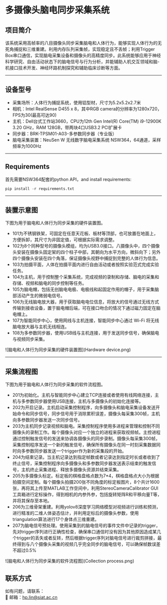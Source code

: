 # 多摄像头脑电同步采集系统

## 项目简介  
该系统采用高帧率的八目摄像头同步采集脑电和人体行为，能够实现人体行为的无死角捕捉和三维重建。利用内存队列采集帧，实现稳定且不丢帧；利用Trigger Box串口通信，实现脑电采集设备和摄像头的高精度同步。此系统能够应用于神经科学研究、自由活动状态下的脑电信号与行为分析，并能辅助人机交互领域和脑-机接口技术开发、神经环路机制探究和辅助临床诊断等方面。

---
## 设备型号  
- 采集场所：人体行为捕捉系统，使用铝型材，尺寸为5.2x5.2x2.7米
- 相机：Intel RealSense D455 x 8，其中RGB camera的分辨率为1280x720，FPS为30(最高可达90)
- 主机：Dell台式工作站3660，CPU为12th Gen Intel(R) Core(TM) i9-12900K   3.20 GHz，RAM 128GB，带两块4口USB3.2 PCI扩展卡 
- 同步器：BRK-TPSM01-A03-多参数同步器（专业版）
- 脑电采集装置：NeuSen W 无线数字脑电采集系统 NSW364，64通道，采样频率为1000Hz
---
## Requirements  
首先需要NSW364配套的python API，and install requirements:
```python
pip install -r requirements.txt
```

---

## 装置示意图
下图为用于脑电和人体行为同步采集的硬件装置图。
- 101为不锈钢铁架，可固定在任意天花板、板材等顶部，也可放置在地面上，方便拆卸，其尺寸为非固定值，可根据实际需求调整。
- 102为8个同种型号的摄像头模组，均为USB3.0接口。八摄像头中，四个摄像头安装在摄像头固定架的四个柱子中部，其朝向为水平方向，微斜向下；另外四个摄像头安装在四个角落，保证摄像头视野中捕捉到完整的人体行为信息。
- 103为拍摄平面，人体在拍摄平面内进行自由活动或者按照实验范式完成实验任务。
- 104为主机，用于控制整个采集系统，完成视频的录制和存储、脑电的采集和存储、视频和脑电的同步控制等任务。
- 105为脑电帽，包括无创脑电电极、电极线和起固定作用的帽子，用于采集脑部活动产生的微弱电信号。
- 106为无线脑电放大器，用于获取脑电电位信息，将放大的信号通过无线方式传输到接收设备，置于脑电帽后端，可在接口吻合的情况下通过磁力固定在脑电帽上。
- 107为智能同步中心，使用网线与主机连接，智能同步中心通过 Wi-Fi 将无线脑电放大器与主机无线相连。
- 108为多参数同步器，使用USB线与主机连接，用于发送同步信号，确保脑电与视频同步采集。

![脑电和人体行为同步采集的硬件装置图](Hardware device.png)  

---

## 采集流程图
下图为用于脑电和人体行为同步采集的软件流程图。
- 201为初始化。主机与智能同步中心建立TCP连接或者使用有线网络连接，主机与多参数同步器使用USB连接，主机与多摄像头的初始化连接等。
- 202为开启记录。主机启动采集控制程序，向多摄像头和脑电采集设备发送开始命令和同步信号，同步信号用于消除累积误差，摄像头每采集300帧，主机向多参数同步器发送一次同步信号。 
- 203为主机同步记录视频和脑电。采集控制程序使用多进程来管理和控制不同摄像头的录制工作。每个摄像头对应一个独立的进程来获取视频帧。主控进程通过控制触发信号的发送来协调各摄像头的同步录制。摄像头每采集300帧，采集控制程序发送一个新的触发信号，确保所有摄像头在同一时刻采集数据同时向多参数同步器发送一个trigger作为新的采集段的开始。
- 204为结束记录。当主机记录达到指定帧数或者记录达到指定时长或者收到了终止信号，采集控制程序向多摄像头和多参数同步器发送表示结束的触发信号，主机终止采集进程、释放多摄像头资源并结束采集。
- 205为多摄像头标定。标定板的棋格盘格点数为7*4，棋格盘格点大小为根据拍摄空间定制。每个摄像头拍摄200张不同角度的标定板图片，8个共计1600张，再将其上传至MATLAB工作空间中，利用StereoCameraCalibrator GUI工具箱进行定标操作，得到相机的内参外参，包括旋转矩阵R和平移向量T等，并将其保存至本地。
- 206为三维骨架重建。利用yolov8深度学习网络模型对视频进行训练和预测，进行精准的二维人体姿态估计，并利用定标后的摄像头参数，使用triangulation算法进行17个身体点三维重建。
- 207为脑电信号预处理。使用采集到的脑电信号的事件文件中记录的trigger，先对trigger序列进行正确性检查，确保串口通信时没有因为其他原因造成某几个trigger的丢失或者反转，然后根据trigger序列对脑电信号进行裁剪拼接，最终得到与八个摄像头采集的视频几乎完全同步的脑电信号，可以确保帧数误差不超过0.5%
  
![脑电和人体行为同步采集的软件流程图](Collection process.png)  

## 联系方式  
如有问题，请联系：  
📧 邮箱：hp.lin@siat.ac.cn
